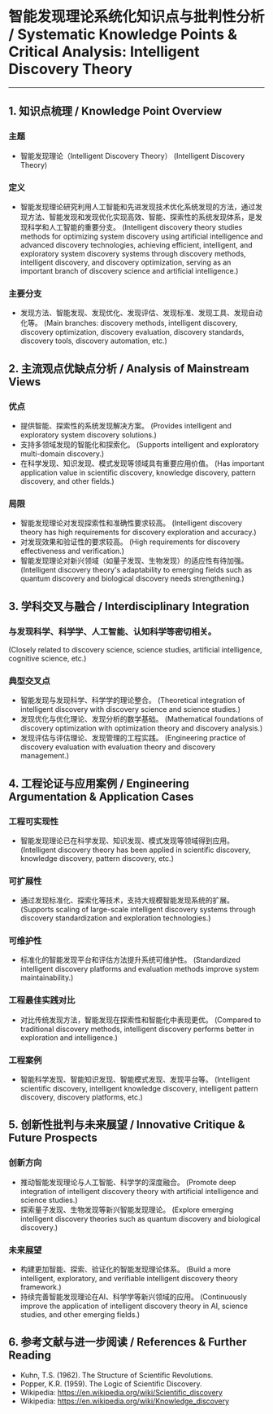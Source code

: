 # 智能发现理论系统化知识点与批判性分析 / Systematic Knowledge Points & Critical Analysis: Intelligent Discovery Theory

---

## 1. 知识点梳理 / Knowledge Point Overview

### 主题
- 智能发现理论（Intelligent Discovery Theory）
  (Intelligent Discovery Theory)

### 定义
- 智能发现理论研究利用人工智能和先进发现技术优化系统发现的方法，通过发现方法、智能发现和发现优化实现高效、智能、探索性的系统发现体系，是发现科学和人工智能的重要分支。
  (Intelligent discovery theory studies methods for optimizing system discovery using artificial intelligence and advanced discovery technologies, achieving efficient, intelligent, and exploratory system discovery systems through discovery methods, intelligent discovery, and discovery optimization, serving as an important branch of discovery science and artificial intelligence.)

### 主要分支
- 发现方法、智能发现、发现优化、发现评估、发现标准、发现工具、发现自动化等。
  (Main branches: discovery methods, intelligent discovery, discovery optimization, discovery evaluation, discovery standards, discovery tools, discovery automation, etc.)

## 2. 主流观点优缺点分析 / Analysis of Mainstream Views

### 优点
- 提供智能、探索性的系统发现解决方案。
  (Provides intelligent and exploratory system discovery solutions.)
- 支持多领域发现的智能化和探索化。
  (Supports intelligent and exploratory multi-domain discovery.)
- 在科学发现、知识发现、模式发现等领域具有重要应用价值。
  (Has important application value in scientific discovery, knowledge discovery, pattern discovery, and other fields.)

### 局限
- 智能发现理论对发现探索性和准确性要求较高。
  (Intelligent discovery theory has high requirements for discovery exploration and accuracy.)
- 对发现效果和验证性的要求较高。
  (High requirements for discovery effectiveness and verification.)
- 智能发现理论对新兴领域（如量子发现、生物发现）的适应性有待加强。
  (Intelligent discovery theory's adaptability to emerging fields such as quantum discovery and biological discovery needs strengthening.)

## 3. 学科交叉与融合 / Interdisciplinary Integration

### 与发现科学、科学学、人工智能、认知科学等密切相关。
  (Closely related to discovery science, science studies, artificial intelligence, cognitive science, etc.)

### 典型交叉点
- 智能发现与发现科学、科学学的理论整合。
  (Theoretical integration of intelligent discovery with discovery science and science studies.)
- 发现优化与优化理论、发现分析的数学基础。
  (Mathematical foundations of discovery optimization with optimization theory and discovery analysis.)
- 发现评估与评估理论、发现管理的工程实践。
  (Engineering practice of discovery evaluation with evaluation theory and discovery management.)

## 4. 工程论证与应用案例 / Engineering Argumentation & Application Cases

### 工程可实现性
- 智能发现理论已在科学发现、知识发现、模式发现等领域得到应用。
  (Intelligent discovery theory has been applied in scientific discovery, knowledge discovery, pattern discovery, etc.)

### 可扩展性
- 通过发现标准化、探索化等技术，支持大规模智能发现系统的扩展。
  (Supports scaling of large-scale intelligent discovery systems through discovery standardization and exploration technologies.)

### 可维护性
- 标准化的智能发现平台和评估方法提升系统可维护性。
  (Standardized intelligent discovery platforms and evaluation methods improve system maintainability.)

### 工程最佳实践对比
- 对比传统发现方法，智能发现在探索性和智能化中表现更优。
  (Compared to traditional discovery methods, intelligent discovery performs better in exploration and intelligence.)

### 工程案例
- 智能科学发现、智能知识发现、智能模式发现、发现平台等。
  (Intelligent scientific discovery, intelligent knowledge discovery, intelligent pattern discovery, discovery platforms, etc.)

## 5. 创新性批判与未来展望 / Innovative Critique & Future Prospects

### 创新方向
- 推动智能发现理论与人工智能、科学学的深度融合。
  (Promote deep integration of intelligent discovery theory with artificial intelligence and science studies.)
- 探索量子发现、生物发现等新兴智能发现理论。
  (Explore emerging intelligent discovery theories such as quantum discovery and biological discovery.)

### 未来展望
- 构建更加智能、探索、验证化的智能发现理论体系。
  (Build a more intelligent, exploratory, and verifiable intelligent discovery theory framework.)
- 持续完善智能发现理论在AI、科学学等新兴领域的应用。
  (Continuously improve the application of intelligent discovery theory in AI, science studies, and other emerging fields.)

## 6. 参考文献与进一步阅读 / References & Further Reading

- Kuhn, T.S. (1962). The Structure of Scientific Revolutions.
- Popper, K.R. (1959). The Logic of Scientific Discovery.
- Wikipedia: <https://en.wikipedia.org/wiki/Scientific_discovery>
- Wikipedia: <https://en.wikipedia.org/wiki/Knowledge_discovery> 